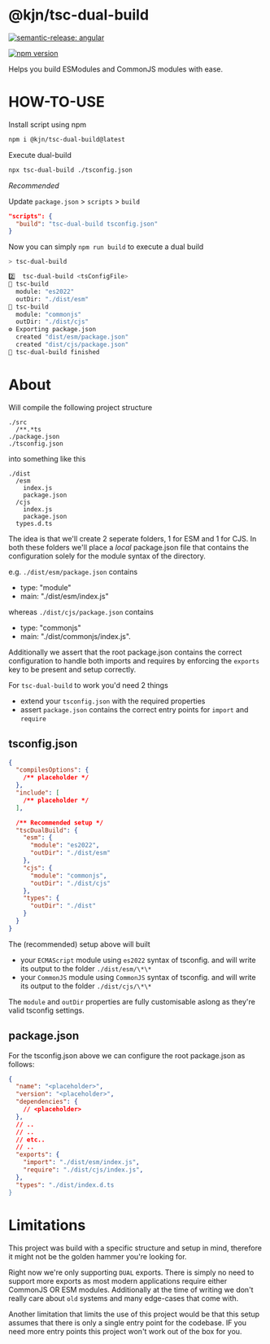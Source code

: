 # @kjn/tsc-dual-build

[![semantic-release: angular](https://img.shields.io/badge/semantic--release-angular-e10079?logo=semantic-release)](https://github.com/semantic-release/semantic-release)

[![npm version](https://badge.fury.io/js/@kjn%2Ftsc-dual-build.svg)](https://www.npmjs.com/package/@kjn/tsc-dual-build)

Helps you build ESModules and CommonJS modules with ease.

# HOW-TO-USE

Install script using npm

```sh
npm i @kjn/tsc-dual-build@latest
```

Execute dual-build

```sh
npx tsc-dual-build ./tsconfig.json
```

_Recommended_

Update `package.json` > `scripts` > `build`

```json
"scripts": {
  "build": "tsc-dual-build tsconfig.json"
}
```

Now you can simply `npm run build` to execute a dual build

```sh
> tsc-dual-build

2️⃣  tsc-dual-build <tsConfigFile>
🔨 tsc-build
  module: "es2022"
  outDir: "./dist/esm"
🔨 tsc-build
  module: "commonjs"
  outDir: "./dist/cjs"
⚙️ Exporting package.json
  created "dist/esm/package.json"
  created "dist/cjs/package.json"
🏁 tsc-dual-build finished
```

# About

Will compile the following project structure

```
./src
  /**.*ts
./package.json
./tsconfig.json
```

into something like this

```
./dist
  /esm
    index.js
    package.json
  /cjs
    index.js
    package.json
  types.d.ts
```

The idea is that we'll create 2 seperate folders, 1 for ESM and 1 for CJS. In both these folders we'll place a _local_ package.json file that contains the configuration solely for the module syntax of the directory.

e.g. `./dist/esm/package.json` contains

- type: "module"
- main: "./dist/esm/index.js"

whereas `./dist/cjs/package.json` contains

- type: "commonjs"
- main: "./dist/commonjs/index.js".

Additionally we assert that the root package.json contains the correct configuration to handle both imports and requires by enforcing the `exports` key to be present and setup correctly.

For `tsc-dual-build` to work you'd need 2 things

- extend your `tsconfig.json` with the required properties
- assert `package.json` contains the correct entry points for `import` and `require`

## tsconfig.json

```json
{
  "compilesOptions": {
    /** placeholder */
  },
  "include": [
    /** placeholder */
  ],

  /** Recommended setup */
  "tscDualBuild": {
    "esm": {
      "module": "es2022",
      "outDir": "./dist/esm"
    },
    "cjs": {
      "module": "commonjs",
      "outDir": "./dist/cjs"
    },
    "types": {
      "outDir": "./dist"
    }
  }
}
```

The (recommended) setup above will built

- your `ECMAScript` module using `es2022` syntax of tsconfig. and will write its output to the folder `./dist/esm/\*\*`
- your `CommonJS` module using `CommonJS` syntax of tsconfig. and will write its output to the folder `./dist/cjs/\*\*`

The `module` and `outDir` properties are fully customisable aslong as they're valid tsconfig settings.

## package.json

For the tsconfig.json above we can configure the root package.json as follows:

```json
{
  "name": "<placeholder>",
  "version": "<placeholder>",
  "dependencies": {
    // <placeholder>
  },
  // ..
  // ..
  // etc..
  // ..
  "exports": {
    "import": "./dist/esm/index.js",
    "require": "./dist/cjs/index.js",
  },
  "types": "./dist/index.d.ts
}
```

# Limitations

This project was build with a specific structure and setup in mind, therefore it might not be the golden hammer you're looking for.

Right now we're only supporting `DUAL` exports. There is simply no need to support more exports as most modern applications require either CommonJS OR ESM modules. Additionally at the time of writing we don't really care about `old` systems and many edge-cases that come with.

Another limitation that limits the use of this project would be that this setup assumes that there is only a single entry point for the codebase. IF you need more entry points this project won't work out of the box for you.
